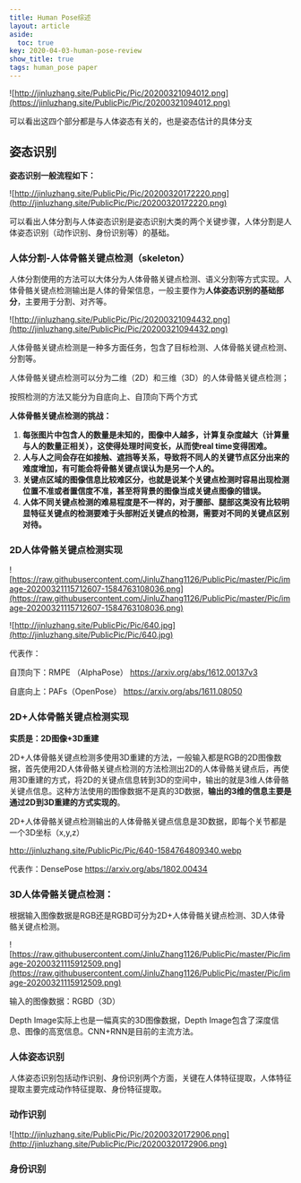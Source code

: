 ```yaml
---
title: Human Pose综述
layout: article
aside:
  toc: true
key: 2020-04-03-human-pose-review
show_title: true
tags: human_pose paper
---
```




![http://jinluzhang.site/PublicPic/Pic/20200321094012.png](https://jinluzhang.site/PublicPic/Pic/20200321094012.png)

可以看出这四个部分都是与人体姿态有关的，也是姿态估计的具体分支

<!--more-->

## 姿态识别

**姿态识别一般流程如下：**

![http://jinluzhang.site/PublicPic/Pic/20200320172220.png](http://jinluzhang.site/PublicPic/Pic/20200320172220.png)

可以看出人体分割与人体姿态识别是姿态识别大类的两个关键步骤，人体分割是人体姿态识别（动作识别、身份识别等）的基础。

### 人体分割-人体骨骼关键点检测（skeleton）

人体分割使用的方法可以大体分为人体骨骼关键点检测、语义分割等方式实现。人体骨骼关键点检测输出是人体的骨架信息，一般主要作为**人体姿态识别的基础部分**，主要用于分割、对齐等。

![http://jinluzhang.site/PublicPic/Pic/20200321094432.png](http://jinluzhang.site/PublicPic/Pic/20200321094432.png)

人体骨骼关键点检测是一种多方面任务，包含了目标检测、人体骨骼关键点检测、分割等。

人体骨骼关键点检测可以分为二维（2D）和三维（3D）的人体骨骼关键点检测；

按照检测的方法又能分为自底向上、自顶向下两个方式

**人体骨骼关键点检测的挑战：**

1. **每张图片中包含人的数量是未知的，图像中人越多，计算复杂度越大（计算量与人的数量正相关），这使得处理时间变长，从而使real time变得困难。**
2. **人与人之间会存在如接触、遮挡等关系，导致将不同人的关键节点区分出来的难度增加，有可能会将骨骼关键点误认为是另一个人的。**
3. **关键点区域的图像信息比较难区分，也就是说某个关键点检测时容易出现检测位置不准或者置信度不准，甚至将背景的图像当成关键点图像的错误。**
4. **人体不同关键点检测的难易程度是不一样的，对于腰部、腿部这类没有比较明显特征关键点的检测要难于头部附近关键点的检测，需要对不同的关键点区别对待。**

### **2D人体骨骼关键点检测实现**

![https://raw.githubusercontent.com/JinluZhang1126/PublicPic/master/Pic/image-20200321115712607-1584763108036.png](https://raw.githubusercontent.com/JinluZhang1126/PublicPic/master/Pic/image-20200321115712607-1584763108036.png)

![http://jinluzhang.site/PublicPic/Pic/640.jpg](http://jinluzhang.site/PublicPic/Pic/640.jpg)

代表作：

自顶向下：RMPE （AlphaPose） https://arxiv.org/abs/1612.00137v3

自底向上：PAFs（OpenPose） https://arxiv.org/abs/1611.08050

### **2D+人体骨骼关键点检测实现**

**实质是：2D图像+3D重建**

2D+人体骨骼关键点检测多使用3D重建的方法，一般输入都是RGB的2D图像数据，首先使用2D人体骨骼关键点检测的方法检测出2D的人体骨骼关键点后，再使用3D重建的方式，将2D的关键点信息转到3D的空间中，输出的就是3维人体骨骼关键点信息。这种方法使用的图像数据不是真的3D数据，**输出的3维的信息主要是通过2D到3D重建的方式实现的**。

2D+人体骨骼关键点检测输出的人体骨骼关键点信息是3D数据，即每个关节都是一个3D坐标（x,y,z）

http://jinluzhang.site/PublicPic/Pic/640-1584764809340.webp

代表作：DensePose https://arxiv.org/abs/1802.00434

### **3D人体骨骼关键点检测：**

根据输入图像数据是RGB还是RGBD可分为2D+人体骨骼关键点检测、3D人体骨骼关键点检测。

![https://raw.githubusercontent.com/JinluZhang1126/PublicPic/master/Pic/image-20200321115912509.png](https://raw.githubusercontent.com/JinluZhang1126/PublicPic/master/Pic/image-20200321115912509.png)

输入的图像数据：RGBD（3D）

Depth Image实际上也是一幅真实的3D图像数据，Depth Image包含了深度信息、图像的高宽信息。CNN+RNN是目前的主流方法。

### 人体姿态识别

人体姿态识别包括动作识别、身份识别两个方面，关键在人体特征提取，人体特征提取主要完成动作特征提取、身份特征提取。

### 动作识别

![http://jinluzhang.site/PublicPic/Pic/20200320172906.png](http://jinluzhang.site/PublicPic/Pic/20200320172906.png)

### 身份识别